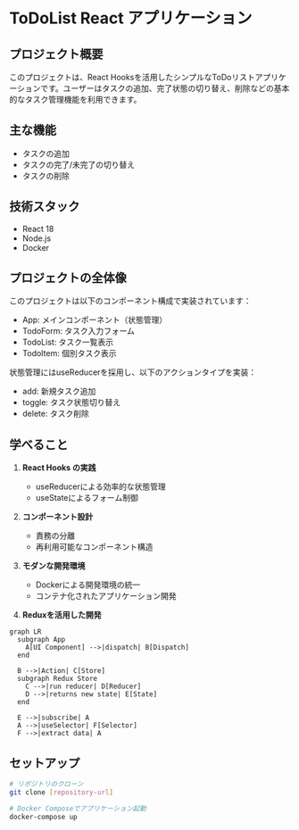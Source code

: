 # ToDoList React アプリケーション

## プロジェクト概要
このプロジェクトは、React Hooksを活用したシンプルなToDoリストアプリケーションです。ユーザーはタスクの追加、完了状態の切り替え、削除などの基本的なタスク管理機能を利用できます。

## 主な機能
- タスクの追加
- タスクの完了/未完了の切り替え
- タスクの削除

## 技術スタック
- React 18
- Node.js
- Docker

## プロジェクトの全体像
このプロジェクトは以下のコンポーネント構成で実装されています：

- App: メインコンポーネント（状態管理）
- TodoForm: タスク入力フォーム
- TodoList: タスク一覧表示
- TodoItem: 個別タスク表示

状態管理にはuseReducerを採用し、以下のアクションタイプを実装：
- add: 新規タスク追加
- toggle: タスク状態切り替え
- delete: タスク削除

## 学べること
1. **React Hooks の実践**
   - useReducerによる効率的な状態管理
   - useStateによるフォーム制御

2. **コンポーネント設計**
   - 責務の分離
   - 再利用可能なコンポーネント構造

3. **モダンな開発環境**
   - Dockerによる開発環境の統一
   - コンテナ化されたアプリケーション開発

4. **Reduxを活用した開発**
```mermaid
graph LR
  subgraph App
    A[UI Component] -->|dispatch| B[Dispatch]
  end

  B -->|Action| C[Store]
  subgraph Redux Store
    C -->|run reducer| D[Reducer]
    D -->|returns new state| E[State]
  end

  E -->|subscribe| A
  A -->|useSelector| F[Selector]
  F -->|extract data| A

```

## セットアップ
```bash
# リポジトリのクローン
git clone [repository-url]

# Docker Composeでアプリケーション起動
docker-compose up